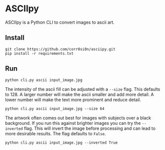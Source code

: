 # ASCIIpy
ASCIIpy is a Python CLI to convert images to ascii art.

## Install
```
git clone https://github.com/corr0si0n/asciipy.git
pip install -r requirements.txt
```


## Run
```
python cli.py ascii input_image.jpg
```

The intensity of the ascii fill can be adjusted with a `--size` flag. This defaults to 128. A larger number will make the ascii smaller and add more detail. A lower number will make the text more prominent and reduce detail.
```
python cli.py ascii input_image.jpg --size 64
```

The artwork often comes out best for images with subjects over a black background. If you run this against brighter images you can try the `--inverted` flag. This will invert the image before processing and can lead to more desirable results. The flag defaults to `False`.
```
python cli.py ascii input_image.jpg --inverted True
```



